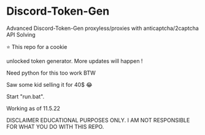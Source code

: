 # Discord-Token-Gen
Advanced Discord-Token-Gen proxyless/proxies with anticaptcha/2captcha API Solving


⭐ This repo for a cookie

unlocked token generator. More updates will happen !

Need python for this too work BTW

Saw some kid selling it for 40$ 😂

Start "run.bat".


Working as of 11.5.22

DISCLAIMER EDUCATIONAL PURPOSES ONLY. I AM NOT RESPONSIBLE FOR WHAT YOU DO WITH THIS REPO.

